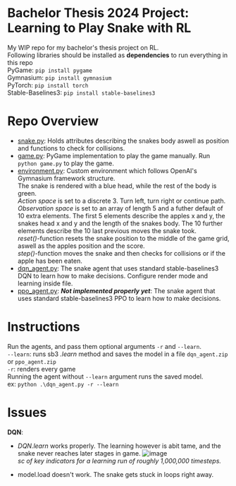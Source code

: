 # Bachelor Thesis 2024 Project: Learning to Play Snake with RL
My WIP repo for my bachelor's thesis project on RL.\
Following libraries should be installed as **dependencies** to run everything in this repo\
PyGame: `pip install pygame`\
Gymnasium: `pip install gymnasium`\
PyTorch: `pip install torch`\
Stable-Baselines3: `pip install stable-baselines3`

# Repo Overview
- [snake.py](https://github.com/viggostarcke/rl-snake/blob/main/snake.py): Holds attributes describing the snakes body aswell as position and functions to check for collisions.
- [game.py](https://github.com/viggostarcke/rl-snake/blob/main/game.py): PyGame implementation to play the game manually. Run `python game.py` to play the game.
- [environment.py](https://github.com/viggostarcke/rl-snake/blob/main/environment.py): Custom environment which follows OpenAI's Gymnasium framework structure.\
The snake is rendered with a blue head, while the rest of the body is green.\
*Action space* is set to a discrete 3. Turn left, turn right or continue path.\
*Observation space* is set to an array of length 5 and a futher default of 10 extra elements. The first 5 elements describe the apples x and y, the snakes head x and y and the length of the snakes body. The 10 further elements describe the 10 last previous moves the snake took.\
*reset()*-function resets the snake position to the middle of the game grid, aswell as the apples position and the score.\
*step()*-function moves the snake and then checks for collisions or if the apple has been eaten.
- [dqn_agent.py](https://github.com/viggostarcke/rl-snake/blob/main/dqn_agent.py): The snake agent that uses standard stable-baselines3 DQN to learn how to make decisions. Configure render mode and learning inside file.
- [ppo_agent.py](https://github.com/viggostarcke/rl-snake/blob/main/ppo_agent.py): ***Not implemented properly yet***: The snake agent that uses standard stable-baselines3 PPO to learn how to make decisions.

# Instructions
Run the agents, and pass them optional arguments `-r` and `--learn`.\
`--learn`: runs sb3 *.learn* method and saves the model in a file `dqn_agent.zip` or `ppo_agent.zip`\
`-r`: renders every game\
Running the agent without `--learn` argument runs the saved model.\
ex: `python .\dqn_agent.py -r --learn`

# Issues
**DQN**:
- *DQN.learn* works properly. The learning however is abit tame, and the snake never reaches later stages in game.
  ![image](https://github.com/viggostarcke/rl-snake/assets/94063609/03fff84e-acab-42ac-85c0-f7546b6e1b9d)\
  *sc of key indicators for a learning run of roughly 1,000,000 timesteps.*

- model.load doesn't work. The snake gets stuck in loops right away. 
